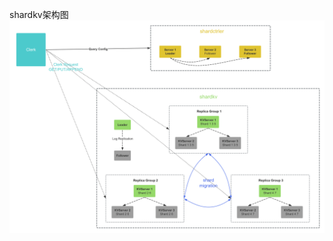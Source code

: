 shardkv架构图
![](https://github.com/lemonpoetry/raft-kv/blob/master/shardkv%E6%A1%86%E6%9E%B6%E5%9B%BE.png)
